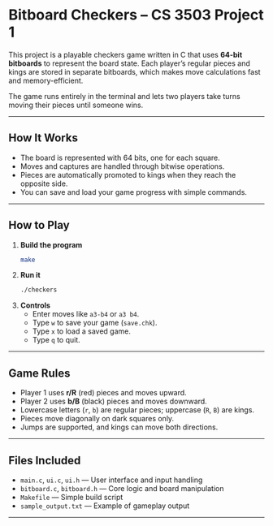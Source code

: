 # Bitboard Checkers – CS 3503 Project 1

This project is a playable checkers game written in C that uses **64-bit bitboards** to represent the board state. Each player’s regular pieces and kings are stored in separate bitboards, which makes move calculations fast and memory-efficient.  

The game runs entirely in the terminal and lets two players take turns moving their pieces until someone wins.

---

##  How It Works
- The board is represented with 64 bits, one for each square.
- Moves and captures are handled through bitwise operations.
- Pieces are automatically promoted to kings when they reach the opposite side.
- You can save and load your game progress with simple commands.

---

##  How to Play
1. **Build the program**  
   ```bash
   make
   ```
2. **Run it**  
   ```bash
   ./checkers
   ```
3. **Controls**
   - Enter moves like `a3-b4` or `a3 b4`.
   - Type `w` to save your game (`save.chk`).
   - Type `x` to load a saved game.
   - Type `q` to quit.

---

##  Game Rules
- Player 1 uses **r/R** (red) pieces and moves upward.  
- Player 2 uses **b/B** (black) pieces and moves downward.  
- Lowercase letters (`r`, `b`) are regular pieces; uppercase (`R`, `B`) are kings.  
- Pieces move diagonally on dark squares only.  
- Jumps are supported, and kings can move both directions.  

---

##  Files Included
- `main.c`, `ui.c`, `ui.h` — User interface and input handling  
- `bitboard.c`, `bitboard.h` — Core logic and board manipulation  
- `Makefile` — Simple build script  
- `sample_output.txt` — Example of gameplay output  

---

